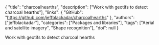 {
  "title": "charcoalhearths",
  "description": ["Work with geotifs to detect charcoal hearths"],
  "links": {
    "GitHub": "https://github.com/jeffblackadar/charcoalhearths"
  },
  "authors": ["jeffblackadar"],
  "categories": ["Packages and libraries"],
  "tags": ["Aerial and satellite imagery", "Shape recognition"],
  "doi": null
}

<!-- Generated by csv2md.R – do not edit by hand -->

Work with geotifs to detect charcoal hearths